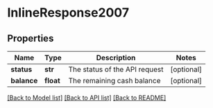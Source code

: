 # InlineResponse2007

## Properties
Name | Type | Description | Notes
------------ | ------------- | ------------- | -------------
**status** | **str** | The status of the API request | [optional] 
**balance** | **float** | The remaining cash balance | [optional] 

[[Back to Model list]](../README.md#documentation-for-models) [[Back to API list]](../README.md#documentation-for-api-endpoints) [[Back to README]](../README.md)


